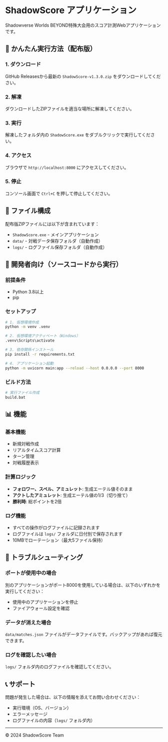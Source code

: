 # ShadowScore アプリケーション

Shadowverse Worlds BEYOND特殊大会用のスコア計測Webアプリケーションです。

## 🚀 かんたん実行方法（配布版）

### 1. ダウンロード
GitHub Releasesから最新の `ShadowScore-v1.3.0.zip` をダウンロードしてください。

### 2. 解凍
ダウンロードしたZIPファイルを適当な場所に解凍してください。

### 3. 実行
解凍したフォルダ内の `ShadowScore.exe` をダブルクリックで実行してください。

### 4. アクセス
ブラウザで `http://localhost:8000` にアクセスしてください。

### 5. 停止
コンソール画面で `Ctrl+C` を押して停止してください。

## 📁 ファイル構成

配布版ZIPファイルには以下が含まれています：

- `ShadowScore.exe` - メインアプリケーション
- `data/` - 対戦データ保存フォルダ（自動作成）
- `logs/` - ログファイル保存フォルダ（自動作成）

## 🔧 開発者向け（ソースコードから実行）

### 前提条件
- Python 3.8以上
- pip

### セットアップ
```bash
# 1. 仮想環境作成
python -m venv .venv

# 2. 仮想環境アクティベート（Windows）
.venv\Scripts\activate

# 3. 依存関係インストール
pip install -r requirements.txt

# 4. アプリケーション起動
python -m uvicorn main:app --reload --host 0.0.0.0 --port 8000
```

### ビルド方法
```bash
# 実行ファイル作成
build.bat
```

## 📊 機能

### 基本機能
- 新規対戦作成
- リアルタイムスコア計算
- ターン管理
- 対戦履歴表示

### 計算ロジック
- **フォロワー、スペル、アミュレット**: 生成エーテル値そのまま
- **アクトしたアミュレット**: 生成エーテル値の1/3（切り捨て）
- **勝利時**: 総ポイントを2倍

### ログ機能
- すべての操作がログファイルに記録されます
- ログファイルは `logs/` フォルダに日付別で保存されます
- 10MBでローテーション（最大5ファイル保持）

## 🐛 トラブルシューティング

### ポートが使用中の場合
別のアプリケーションがポート8000を使用している場合は、以下のいずれかを実行してください：
- 使用中のアプリケーションを停止
- ファイアウォール設定を確認

### データが消えた場合
`data/matches.json` ファイルがデータファイルです。バックアップがあれば復元できます。

### ログを確認したい場合
`logs/` フォルダ内のログファイルを確認してください。

## 📞 サポート

問題が発生した場合は、以下の情報を添えてお問い合わせください：
- 実行環境（OS、バージョン）
- エラーメッセージ
- ログファイルの内容（`logs/` フォルダ内）

---

© 2024 ShadowScore Team

